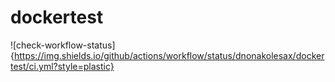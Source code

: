 # dockertest

![check-workflow-status]{https://img.shields.io/github/actions/workflow/status/dnonakolesax/dockertest/ci.yml?style=plastic}
